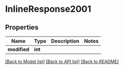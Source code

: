 # InlineResponse2001

## Properties
Name | Type | Description | Notes
------------ | ------------- | ------------- | -------------
**modified** | **int** |  | 

[[Back to Model list]](../README.md#documentation-for-models) [[Back to API list]](../README.md#documentation-for-api-endpoints) [[Back to README]](../README.md)


